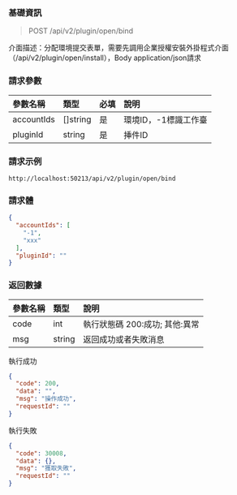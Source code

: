 ### 基礎資訊

> POST /api/v2/plugin/open/bind

介面描述：分配環境提交表單，需要先調用企業授權安裝外掛程式介面（/api/v2/plugin/open/install），Body application/json請求

### 請求參數

|參數名稱|類型|必填|說明|
|:----| :-- | :-- | :--- |
| accountIds | []string | 是 | 環境ID，-1標識工作臺 |
| pluginId | string | 是 | 挿件ID |

### 請求示例

```
http://localhost:50213/api/v2/plugin/open/bind
```

### 請求體

```json
{
  "accountIds": [
    "-1",
    "xxx"
  ],
  "pluginId": ""
}
```

### 返回數據

| 參數名稱 | 類型   | 說明     |
| :------- | :----- | :--- |
| code     | int    | 執行狀態碼 200:成功; 其他:異常 |
| msg      | string | 返回成功或者失敗消息  |

執行成功

```json
{
  "code": 200,
  "data": "",
  "msg": "操作成功",
  "requestId": ""
}
```

執行失敗

```json
{
  "code": 30008,
  "data": {},
  "msg": "獲取失敗",
  "requestId": ""
}
```

